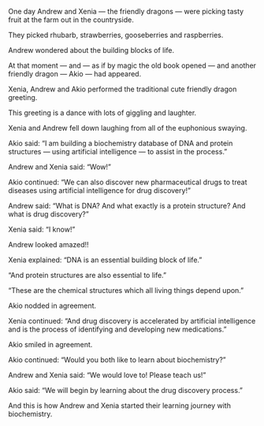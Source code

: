 One day Andrew and Xenia — the friendly dragons — were picking tasty fruit at the farm out in the countryside.

They picked rhubarb, strawberries, gooseberries and raspberries.

Andrew wondered about the building blocks of life.

At that moment — and — as if by magic the old book opened — and another friendly dragon — Akio — had appeared.

Xenia, Andrew and Akio performed the traditional cute friendly dragon greeting.

This greeting is a dance with lots of giggling and laughter.

Xenia and Andrew fell down laughing from all of the euphonious swaying.

Akio said: “I am building a biochemistry database of DNA and protein structures — using artificial intelligence — to assist in the process.”

Andrew and Xenia said: “Wow!”

Akio continued: “We can also discover new pharmaceutical drugs to treat diseases using artificial intelligence for drug discovery!”

Andrew said: “What is DNA? And what exactly is a protein structure? And what is drug discovery?”

Xenia said: “I know!”

Andrew looked amazed!!

Xenia explained: “DNA is an essential building block of life.”

“And protein structures are also essential to life.”

“These are the chemical structures which all living things depend upon.”

Akio nodded in agreement.

Xenia continued: “And drug discovery is accelerated by artificial intelligence and is the process of identifying and developing new medications.”

Akio smiled in agreement.

Akio continued: “Would you both like to learn about biochemistry?”

Andrew and Xenia said: “We would love to! Please teach us!”

Akio said: “We will begin by learning about the drug discovery process.”

And this is how Andrew and Xenia started their learning journey with biochemistry.
